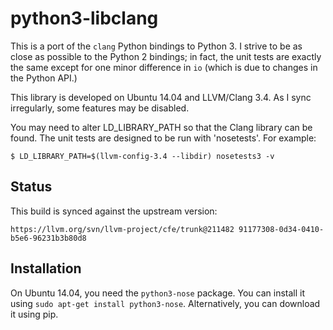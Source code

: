 python3-libclang
================

This is a port of the `clang` Python bindings to Python 3. I strive to be as
close as possible to the Python 2 bindings; in fact, the unit tests are
exactly the same except for one minor difference in `io` (which is due to
changes in the Python API.)

This library is developed on Ubuntu 14.04 and LLVM/Clang 3.4. As I sync
irregularly, some features may be disabled.

You may need to alter LD_LIBRARY_PATH so that the Clang library can be
found. The unit tests are designed to be run with 'nosetests'. For example:


    $ LD_LIBRARY_PATH=$(llvm-config-3.4 --libdir) nosetests3 -v

Status
------

This build is synced against the upstream version:

    https://llvm.org/svn/llvm-project/cfe/trunk@211482 91177308-0d34-0410-b5e6-96231b3b80d8

Installation
------------

On Ubuntu 14.04, you need the `python3-nose` package. You can install it using
`sudo apt-get install python3-nose`. Alternatively, you can download it using
pip.
